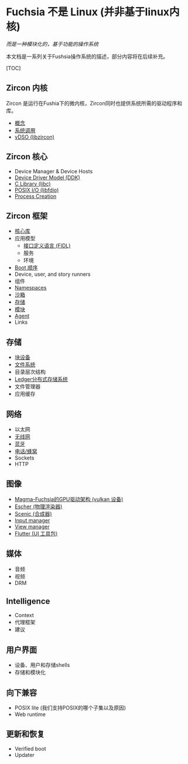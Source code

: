 # Fuchsia 不是 Linux (并非基于linux内核)
_而是一种模块化的，基于功能的操作系统_

本文档是一系列关于Fushsia操作系统的描述，部分内容将在后续补充。

[TOC]

## Zircon 内核
Zircon 是运行在Fushia下的微内核，Zircon同时也提供系统所需的驱动程序和库。

 - [概念][zircon-concepts]
 - [系统调用][zircon-syscalls]
 - [vDSO (libzircon)][zircon-vdso]

## Zircon 核心

 - Device Manager & Device Hosts
 - [Device Driver Model (DDK)][zircon-ddk]
 - [C Library (libc)](libc.md)
 - [POSIX I/O (libfdio)](life_of_an_open.md)
 - [Process Creation](process_creation.md)

## Zircon 框架

 - [核心库](core_libraries.md)
 - 应用模型
   - [接口定义语言 (FIDL)][FIDL]
   - 服务
   - 环境
 - [Boot 顺序](boot_sequence.md)
 - Device, user, and story runners
 - 组件
 - [Namespaces](namespaces.md)
 - [沙箱](sandboxing.md)
 - [存储][framework-story]
 - [模块][framework-module]
 - [Agent][framework-agent]
 - Links

## 存储

 - [块设备](block_devices.md)
 - [文件系统](filesystems.md)
 - 目录层次结构
 - [Ledger分布式存储系统][ledger]
 - 文件管理器
 - 应用缓存

## 网络

 - 以太网
 - [无线网](wireless_networking.md)
 - [蓝牙][bluetooth]
 - [电话/蜂窝][telephony]
 - Sockets
 - HTTP

## 图像

 - [Magma-Fuchsia的GPU驱动架构 (vulkan 设备)][magma]
 - [Escher (物理渲染器)][escher]
 - [Scenic (合成器)][scenic]
 - [Input manager][input-manager]
 - [View manager][view-manager]
 - [Flutter (UI 工具包)][flutter]

## 媒体

 - 音频
 - 视频
 - DRM

## Intelligence

 - Context
 - 代理框架
 - 建议

## 用户界面

 - 设备、用户和存储shells
 - 存储和模块化

## 向下兼容

 - POSIX lite (我们支持POSIX的哪个子集以及原因)
 - Web runtime

## 更新和恢复

 - Verified boot
 - Updater

[zircon-concepts]: https://fuchsia.googlesource.com/zircon/+/master/docs/concepts.md
[zircon-syscalls]: https://fuchsia.googlesource.com/zircon/+/master/docs/syscalls.md
[zircon-vdso]: https://fuchsia.googlesource.com/zircon/+/master/docs/vdso.md
[zircon-ddk]: https://fuchsia.googlesource.com/zircon/+/HEAD/docs/ddk/overview.md
[FIDL]: https://fuchsia.googlesource.com/docs/+/master/development/languages/fidl/README.md
[framework-story]: https://fuchsia.googlesource.com/peridot/+/master/docs/modular/story.md
[framework-module]: https://fuchsia.googlesource.com/peridot/+/master/docs/modular/module.md
[framework-agent]: https://fuchsia.googlesource.com/peridot/+/master/docs/modular/agent.md
[ledger]: https://fuchsia.googlesource.com/peridot/+/master/docs/ledger/README.md
[bluetooth]: https://fuchsia.googlesource.com/garnet/+/HEAD/bin/bluetooth/README.md
[telephony]: https://fuchsia.googlesource.com/garnet/+/HEAD/bin/telephony/README.md
[magma]: https://fuchsia.googlesource.com/garnet/+/master/lib/magma/
[escher]: https://fuchsia.googlesource.com/garnet/+/master/public/lib/escher/
[scenic]: https://fuchsia.googlesource.com/garnet/+/master/docs/ui/scenic.md
[input-manager]: https://fuchsia.googlesource.com/garnet/+/master/docs/ui_input.md
[view-manager]: https://fuchsia.googlesource.com/garnet/+/master/bin/ui/view_manager/
[flutter]: https://flutter.io/
